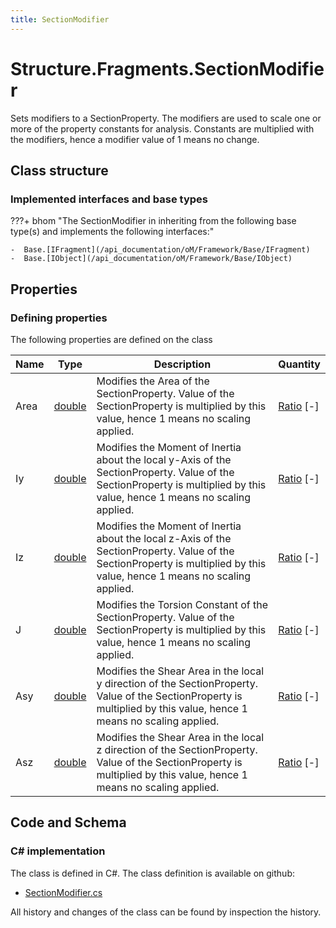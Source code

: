 ```yaml
---
title: SectionModifier
---
```


# Structure.Fragments.SectionModifier

Sets modifiers to a SectionProperty. The modifiers are used to scale one or more of the property constants for analysis. Constants are multiplied with the modifiers, hence a modifier value of 1 means no change.

## Class structure

### Implemented interfaces and base types

???+ bhom "The SectionModifier in inheriting from the following base type(s) and implements the following interfaces:"

    -  Base.[IFragment](/api_documentation/oM/Framework/Base/IFragment)
    -  Base.[IObject](/api_documentation/oM/Framework/Base/IObject)


## Properties



### Defining properties

The following properties are defined on the class

| Name             | Type             | Description      | Quantity         |
|------------------|------------------|------------------|------------------|
| Area | [double](https://learn.microsoft.com/en-us/dotnet/api/System.Double?view=netstandard-2.0) | Modifies the Area of the SectionProperty. Value of the SectionProperty is multiplied by this value, hence 1 means no scaling applied. | [Ratio](/api_documentation/oM/Dimensional/Quantities/Attributes/Ratio) [-] |
| Iy | [double](https://learn.microsoft.com/en-us/dotnet/api/System.Double?view=netstandard-2.0) | Modifies the Moment of Inertia about the local y-Axis of the SectionProperty. Value of the SectionProperty is multiplied by this value, hence 1 means no scaling applied. | [Ratio](/api_documentation/oM/Dimensional/Quantities/Attributes/Ratio) [-] |
| Iz | [double](https://learn.microsoft.com/en-us/dotnet/api/System.Double?view=netstandard-2.0) | Modifies the Moment of Inertia about the local z-Axis of the SectionProperty. Value of the SectionProperty is multiplied by this value, hence 1 means no scaling applied. | [Ratio](/api_documentation/oM/Dimensional/Quantities/Attributes/Ratio) [-] |
| J | [double](https://learn.microsoft.com/en-us/dotnet/api/System.Double?view=netstandard-2.0) | Modifies the Torsion Constant of the SectionProperty. Value of the SectionProperty is multiplied by this value, hence 1 means no scaling applied. | [Ratio](/api_documentation/oM/Dimensional/Quantities/Attributes/Ratio) [-] |
| Asy | [double](https://learn.microsoft.com/en-us/dotnet/api/System.Double?view=netstandard-2.0) | Modifies the Shear Area in the local y direction of the SectionProperty. Value of the SectionProperty is multiplied by this value, hence 1 means no scaling applied. | [Ratio](/api_documentation/oM/Dimensional/Quantities/Attributes/Ratio) [-] |
| Asz | [double](https://learn.microsoft.com/en-us/dotnet/api/System.Double?view=netstandard-2.0) | Modifies the Shear Area in the local z direction of the SectionProperty. Value of the SectionProperty is multiplied by this value, hence 1 means no scaling applied. | [Ratio](/api_documentation/oM/Dimensional/Quantities/Attributes/Ratio) [-] |


## Code and Schema

### C# implementation

The class is defined in C#. The class definition is available on github:

- [SectionModifier.cs](https://github.com/BHoM/BHoM/blob/develop/Structure_oM/Fragments\SectionModifier.cs)

All history and changes of the class can be found by inspection the history.
